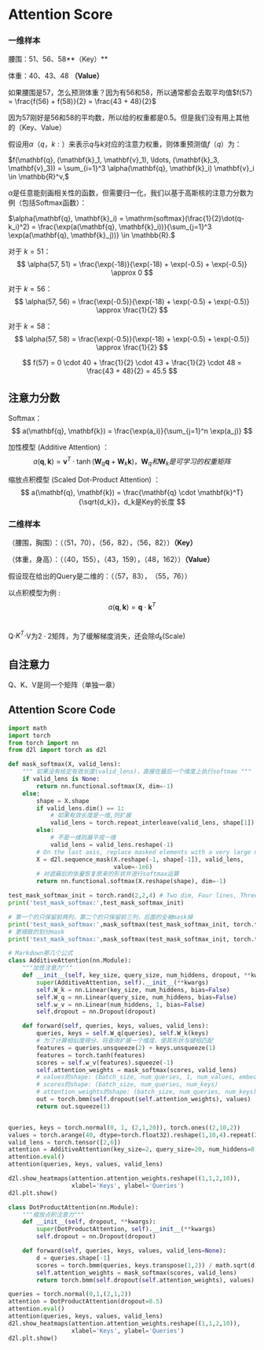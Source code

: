 # Attention Score

### **一维样本**

腰围：51、56、58**（Key）**

体重：40、43、48 **（Value）**

如果腰围是57，怎么预测体重？因为有56和58，所以通常都会去取平均值$f(57) = \frac{f(56) + f(58)}{2} = \frac{43 + 48}{2}$

因为57刚好是56和58的平均数，所以给的权重都是0.5。但是我们没有用上其他的（Key、Value）

假设用$α（q，k:）$来表示$q$与$k$对应的注意力权重，则体重预测值$f（q$）为：

$f(\mathbf{q}, (\mathbf{k}_1, \mathbf{v}_1), \ldots, (\mathbf{k}_3, \mathbf{v}_3)) = \sum_{i=1}^3 \alpha(\mathbf{q}, \mathbf{k}_i) \mathbf{v}_i \in \mathbb{R}^v,$

$α$​是任意能刻画相关性的函数，但需要归一化，我们以基于高斯核的注意力分数为例（包括Softmax函数）：

$\alpha(\mathbf{q}, \mathbf{k}_i) = \mathrm{softmax}(\frac{1}{2}\dot(q-k_i)^2) = \frac{\exp(a(\mathbf{q}, \mathbf{k}_i))}{\sum_{j=1}^3 \exp(a(\mathbf{q}, \mathbf{k}_j))} \in \mathbb{R}.$

对于 $k = 51$：  $$  \alpha(57, 51) = \frac{\exp(-18)}{\exp(-18) + \exp(-0.5) + \exp(-0.5)} \approx 0  $$ 

对于 $k = 56$：  $$  \alpha(57, 56) = \frac{\exp(-0.5)}{\exp(-18) + \exp(-0.5) + \exp(-0.5)} \approx \frac{1}{2}  $$ 

对于 $k = 58$：  $$  \alpha(57, 58) = \frac{\exp(-0.5)}{\exp(-18) + \exp(-0.5) + \exp(-0.5)} \approx \frac{1}{2}  $$ 

$$ f(57) = 0 \cdot 40 + \frac{1}{2} \cdot 43 + \frac{1}{2} \cdot 48 = \frac{43 + 48}{2} = 45.5 $$

## 注意力分数

Softmax：$$ a(\mathbf{q}, \mathbf{k}) = \frac{\exp(a_i)}{\sum_{j=1}^n \exp(a_j)} $$

加性模型 (Additive Attention) ：$$ a(\mathbf{q}, \mathbf{k}) = \mathbf{v}^T \cdot \tanh(\mathbf{W}_q \mathbf{q} + \mathbf{W}_k \mathbf{k}) ，\mathbf{W}_q 和 \mathbf{W}_k 是可学习的权重矩阵$$

缩放点积模型 (Scaled Dot-Product Attention) ：$$ a(\mathbf{q}, \mathbf{k}) = \frac{\mathbf{q} \cdot \mathbf{k}^T}{\sqrt{d_k}}，d_k是Key的长度 $$

### **二维样本**

（腰围，胸围）：（（51，70），（56，82），（56，82））**（Key）**

（体重，身高）：（（40，155），（43，159），（48，162））**（Value）**

假设现在给出的Query是二维的：（（57，83），​（55，76））

以点积模型为例 : $$ a(\mathbf{q}, \mathbf{k}) = \mathbf{q} \cdot \mathbf{k}^T $$​ 

Q$\cdot{K^T}\cdot$V为$2\cdot2$矩阵，为了缓解梯度消失，还会除$d_k$(Scale)​

## 自注意力

Q、K、V是同一个矩阵（单独一章）

## Attention Score Code

```python
import math
import torch
from torch import nn
from d2l import torch as d2l

def mask_softmax(X, valid_lens):
    """ 如果没有给定有效长度(valid_lens)，直接在最后一个维度上执行softmax """
    if valid_lens is None:
        return nn.functional.softmax(X, dim=-1)
    else:
        shape = X.shape
        if valid_lens.dim() == 1:
            # 如果有效长度是一维,则扩展
            valid_lens = torch.repeat_interleave(valid_lens, shape[1])
        else:
            # 不是一维则展平成一维
            valid_lens = valid_lens.reshape(-1)
        # On the last axis, replace masked elements with a very large negative (-1e6)
        X = d2l.sequence_mask(X.reshape(-1, shape[-1]), valid_lens,
                              value=-1e6)
        # 对遮蔽后的张量恢复原来的形状并进行softmax运算
        return nn.functional.softmax(X.reshape(shape), dim=-1)

test_mask_softmax_init = torch.rand(2,2,4) # Two dim, Four lines, Three columns
print('test_mask_softmax:',test_mask_softmax_init)

# 第一个的只保留前两列，第二个的只保留前三列，后面的全被mask掉
print('test_mask_softmax:',mask_softmax(test_mask_softmax_init, torch.tensor([2,3])))
# 更细致的划分mask
print('test_mask_softmax:',mask_softmax(test_mask_softmax_init, torch.tensor([[1,3],[2,4]])))

# Markdown那几个公式
class AdditiveAttention(nn.Module):
    """加性注意力"""
    def __init__(self, key_size, query_size, num_hiddens, dropout, **kwargs):
        super(AdditiveAttention, self).__init__(**kwargs)
        self.W_k = nn.Linear(key_size, num_hiddens, bias=False)
        self.W_q = nn.Linear(query_size, num_hiddens, bias=False)
        self.w_v = nn.Linear(num_hiddens, 1, bias=False)
        self.dropout = nn.Dropout(dropout)

    def forward(self, queries, keys, values, valid_lens):
        queries, keys = self.W_q(queries), self.W_k(keys)
        # 为了计算相似度得分，将查询扩展一个维度，使其形状与键相匹配
        features = queries.unsqueeze(2) + keys.unsqueeze(1)
        features = torch.tanh(features)
        scores = self.w_v(features).squeeze(-1)
        self.attention_weights = mask_softmax(scores, valid_lens)
        # values的shape: (batch_size, num_queries, 1, num_values, embed_size)
        # scores的shape: (batch_size, num_queries, num_keys)
        # attention_weights的shape: (batch_size, num_queries, num_keys)
        out = torch.bmm(self.dropout(self.attention_weights), values)
        return out.squeeze(1)


queries, keys = torch.normal(0, 1, (2,1,20)), torch.ones((2,10,2))
values = torch.arange(40, dtype=torch.float32).reshape(1,10,4).repeat(2,1,1)
valid_lens = torch.tensor([2,6])
attention = AdditiveAttention(key_size=2, query_size=20, num_hiddens=8, dropout=0.1)
attention.eval()
attention(queries, keys, values, valid_lens)

d2l.show_heatmaps(attention.attention_weights.reshape((1,1,2,10)),
                  xlabel='Keys', ylabel='Queries')
d2l.plt.show()

class DotProductAttention(nn.Module):
    """缩放点积注意力"""
    def __init__(self, dropout, **kwargs):
        super(DotProductAttention, self).__init__(**kwargs)
        self.dropout = nn.Dropout(dropout)

    def forward(self, queries, keys, values, valid_lens=None):
        d = queries.shape[-1]
        scores = torch.bmm(queries, keys.transpose(1,2)) / math.sqrt(d)
        self.attention_weights = mask_softmax(scores, valid_lens)
        return torch.bmm(self.dropout(self.attention_weights), values)

queries = torch.normal(0,1,(2,1,2))
attention = DotProductAttention(dropout=0.5)
attention.eval()
attention(queries, keys, values, valid_lens)
d2l.show_heatmaps(attention.attention_weights.reshape((1,1,2,10)),
                  xlabel='Keys', ylabel='Queries')
d2l.plt.show()
```

